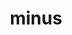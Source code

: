 ---
title: minus
unicode_regular: \ebd9
unicode_bold: \ebd8
unicode_solid: \ebda
unicode_brand: 
---